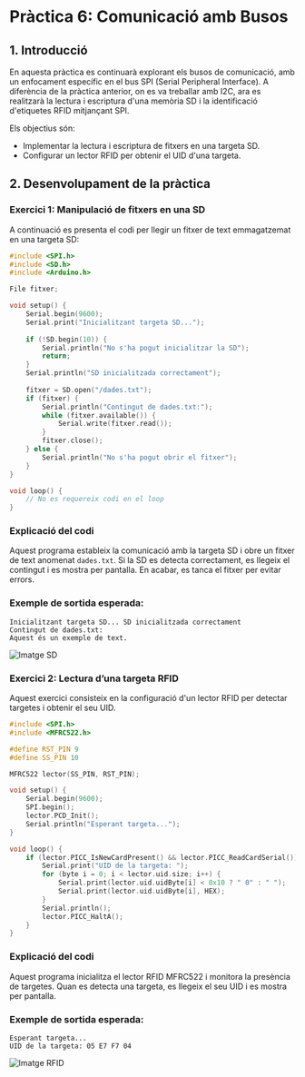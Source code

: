 # **Pràctica 6: Comunicació amb Busos**

## **1. Introducció**
En aquesta pràctica es continuarà explorant els busos de comunicació, amb un enfocament específic en el bus SPI (Serial Peripheral Interface). A diferència de la pràctica anterior, on es va treballar amb I2C, ara es realitzarà la lectura i escriptura d'una memòria SD i la identificació d'etiquetes RFID mitjançant SPI.

Els objectius són:
- Implementar la lectura i escriptura de fitxers en una targeta SD.
- Configurar un lector RFID per obtenir el UID d'una targeta.

## **2. Desenvolupament de la pràctica**

### **Exercici 1: Manipulació de fitxers en una SD**

A continuació es presenta el codi per llegir un fitxer de text emmagatzemat en una targeta SD:

```c++
#include <SPI.h>
#include <SD.h>
#include <Arduino.h>

File fitxer;

void setup() {
    Serial.begin(9600);
    Serial.print("Inicialitzant targeta SD...");
    
    if (!SD.begin(10)) {
        Serial.println("No s'ha pogut inicialitzar la SD");
        return;
    }
    Serial.println("SD inicialitzada correctament");
    
    fitxer = SD.open("/dades.txt");
    if (fitxer) {
        Serial.println("Contingut de dades.txt:");
        while (fitxer.available()) {
            Serial.write(fitxer.read());
        }
        fitxer.close();
    } else {
        Serial.println("No s'ha pogut obrir el fitxer");
    }
}

void loop() {
    // No es requereix codi en el loop
}
```

### **Explicació del codi**
Aquest programa estableix la comunicació amb la targeta SD i obre un fitxer de text anomenat `dades.txt`. Si la SD es detecta correctament, es llegeix el contingut i es mostra per pantalla. En acabar, es tanca el fitxer per evitar errors.

### **Exemple de sortida esperada:**
```
Inicialitzant targeta SD... SD inicialitzada correctament
Contingut de dades.txt:
Aquest és un exemple de text.
```

![Imatge SD](https://github.com/user-attachments/assets/895412b4-20b4-4887-8a45-959b0d6397d1)

### **Exercici 2: Lectura d’una targeta RFID**

Aquest exercici consisteix en la configuració d'un lector RFID per detectar targetes i obtenir el seu UID.

```c++
#include <SPI.h>
#include <MFRC522.h>

#define RST_PIN 9
#define SS_PIN 10

MFRC522 lector(SS_PIN, RST_PIN);

void setup() {
    Serial.begin(9600);
    SPI.begin();
    lector.PCD_Init();
    Serial.println("Esperant targeta...");
}

void loop() {
    if (lector.PICC_IsNewCardPresent() && lector.PICC_ReadCardSerial()) {
        Serial.print("UID de la targeta: ");
        for (byte i = 0; i < lector.uid.size; i++) {
            Serial.print(lector.uid.uidByte[i] < 0x10 ? " 0" : " ");
            Serial.print(lector.uid.uidByte[i], HEX);
        }
        Serial.println();
        lector.PICC_HaltA();
    }
}
```

### **Explicació del codi**
Aquest programa inicialitza el lector RFID MFRC522 i monitora la presència de targetes. Quan es detecta una targeta, es llegeix el seu UID i es mostra per pantalla.

### **Exemple de sortida esperada:**
```
Esperant targeta...
UID de la targeta: 05 E7 F7 04
```

![Imatge RFID](https://github.com/user-attachments/assets/a76bf756-7d58-453a-8a52-5084ffe1cfc3)
